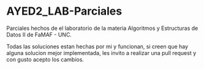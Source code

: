 # AYED2_LAB-Parciales
Parciales hechos de el laboratorio de la materia Algoritmos y Estructuras de Datos II de FaMAF - UNC.

Todas las soluciones estan hechas por mi y funcionan, si creen que hay alguna solucion mejor implementada, les invito a realizar una pull request y con gusto acepto los cambios.
